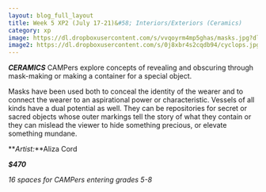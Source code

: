 ```yaml
---
layout: blog_full_layout
title: Week 5 XP2 (July 17-21)&#58; Interiors/Exteriors (Ceramics)
category: xp
image: https://dl.dropboxusercontent.com/s/vvqoyrm4mp5ghas/masks.jpg?dl=0
image2: https://dl.dropboxusercontent.com/s/0j8xbr4s2cqdb94/cyclops.jpg?dl=0
---
```


**_CERAMICS_**
CAMPers explore concepts of revealing and obscuring through mask-making or  making a container for a special object. 

Masks have been used both to conceal the identity of the wearer and to connect the wearer to an aspirational power or characteristic. Vessels of all kinds have a dual potential as well. They can be repositories for secret or sacred objects whose outer markings tell the story of what they contain or they can mislead the viewer to hide something precious, or elevate something mundane.
 

**_Artist:_**Aliza Cord 

**_$470_**

*16 spaces for CAMPers entering grades 5-8*
